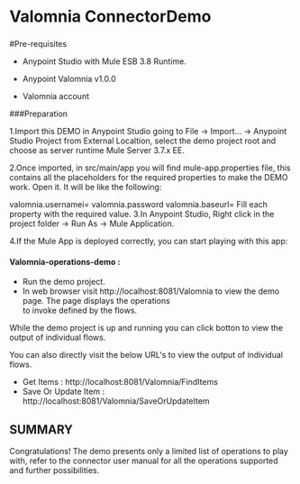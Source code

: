 ﻿Valomnia ConnectorDemo
==================================



###
#Pre-requisites


* Anypoint Studio with Mule ESB 3.8 Runtime.

* Anypoint Valomnia v1.0.0

* Valomnia account





###Preparation

1.Import this DEMO in Anypoint Studio going to File → Import…​ → Anypoint Studio Project from External Localtion, select the demo project root and choose as server runtime Mule Server 3.7.x EE.

2.Once imported, in src/main/app you will find mule-app.properties file, this contains all the placeholders for the required properties to make the DEMO work. Open it. It will be like the following:

valomnia.usernamei=
valomnia.password
valomnia.baseurl=
Fill each property with the required value.
3.In Anypoint Studio, Right click in the project folder → Run As → Mule Application.

4.If the Mule App is deployed correctly, you can start playing with this app:



#### Valomnia-operations-demo :

* Run the demo project.
* In web browser visit http://localhost:8081/Valomnia to view the demo page. The page displays the operations  
to invoke  defined by the flows.

While the demo project is
 up and running  you can click botton  to view the output of individual flows.

You can also directly visit the below URL's to view the output of individual flows.

* Get Items : http://localhost:8081/Valomnia/FindItems
* Save Or Update Item : http://localhost:8081/Valomnia/SaveOrUpdateItem

SUMMARY
-------

Congratulations! The demo presents only a limited list of operations to play with, refer to the connector user manual for all the operations supported and further possibilities.












